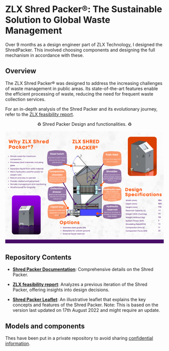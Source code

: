 # ZLX Shred Packer®: The Sustainable Solution to Global Waste Management

Over 9 months as a design engineer part of ZLX Technology, I designed the ShredPacker. This involved choosing components and designing the full mechanism in accordance with these.
## Overview

The ZLX Shred Packer® was designed to address the increasing challenges of waste management in public areas. Its state-of-the-art features enable the efficient processing of waste, reducing the need for frequent waste collection services.

For an in-depth analysis of the Shred Packer and its evolutionary journey, refer to the [ZLX feasibility report](https://github.com/oscell/ZLX-Shredpacker/blob/main/Documents/ZLX%20feasibility%20report.pdf).

<div align="center">

:recycle: Shred Packer Design and functionalities. :recycle:

![Shred Packer Design](<Images/Pamflet Image.png>)

</div>

## Repository Contents

- **[Shred Packer Documentation](https://github.com/oscell/ZLX-Shredpacker/blob/main/Documents/Shred%20packer%20documentation.pdf)**: Comprehensive details on the Shred Packer.
  
- **[ZLX feasibility report](https://github.com/oscell/ZLX-Shredpacker/blob/main/Documents/ZLX%20feasibility%20report.pdf)**: Analyzes a previous iteration of the Shred Packer, offering insights into design decisions.

- **[Shred Packer Leaflet](https://github.com/oscell/ZLX-Shredpacker/blob/main/Documents/Shred%20Packer%20Leaflet.pdf)**: An illustrative leaflet that explains the key concepts and features of the Shred Packer. Note: This is based on the version last updated on 17th August 2022 and might require an update.

## Models and components

Thes have been put in a private repository to avoid sharing [confidential information](https://github.com/oscell/ShredPacker-CAD).

